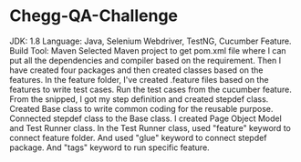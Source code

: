 # Chegg-QA-Challenge
JDK: 1.8
Language: Java, Selenium Webdriver, TestNG, Cucumber Feature. Build Tool: Maven
Selected Maven project to get pom.xml file where I can put all the dependencies and compiler based on the requirement. 
Then I have created four packages and then created classes based on the features. 
In the feature folder, I've created .feature files based on the features to write test cases.
Run the test cases from the cucumber feature.
From the snipped, I got my step definition and created stepdef class.
Created Base class to write common coding for the reusable purpose.
 Connected stepdef class to the Base class.
 I created Page Object Model and Test Runner class.
 In the Test Runner class, used "feature" keyword to connect feature folder.
 And used "glue" keyword to connect stepdef package.
 And "tags" keyword to run specific feature. 
